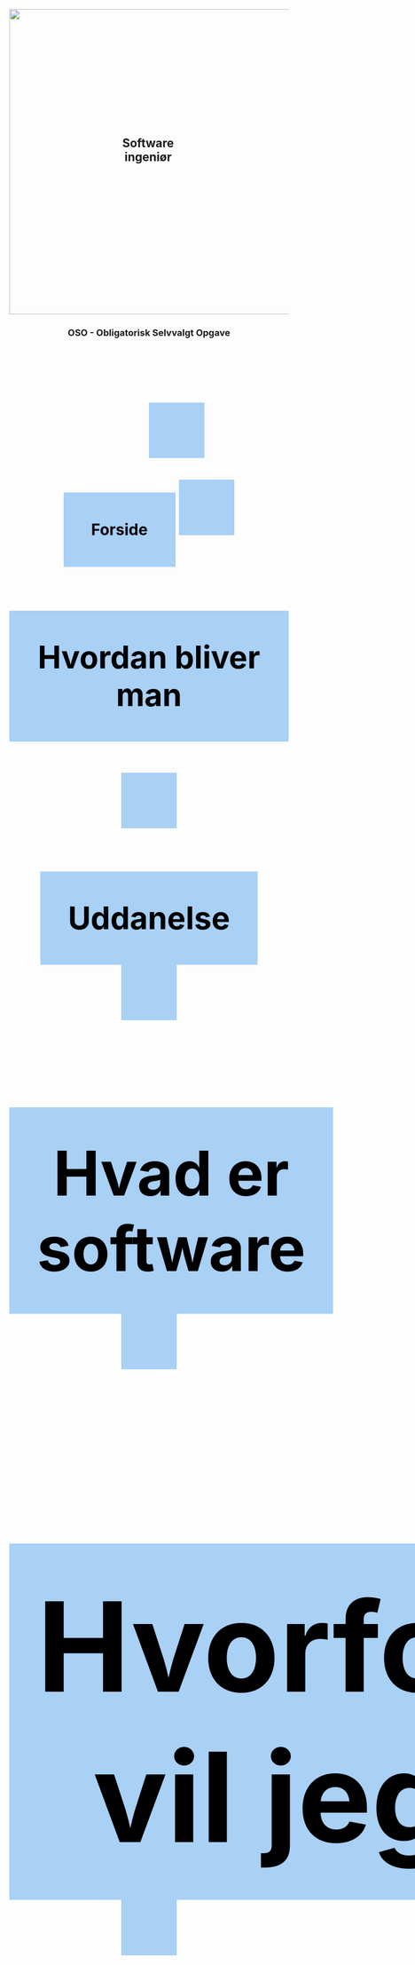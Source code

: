 <!doctype html>
<html>

<head>
<title> Kristian's OSO </title> 
<link rel="stylesheet" href=style.css type=text/css. media="only screen" />
<link href="MobileStyleSheet.css" rel="stylesheet" type="text/css" media="only screen and (max-device-width: 480px) , only screen and (-webkit-min-device-pixel-ratio: 2) , screen and (-webkit-device-pixel-ratio:1.5)" />
<center>
<div class="image">
<img src=  "http://adeptsolutionsinc.com/wp-content/uploads/2014/12/software-testing-1400x565.jpg" height=550 weidth=75 /> <alt="" </center>
<div id="row">
<h2>Software ingeniør  </h2>  


<style>
.image { 
   position: relative; 
   width: 100%;  
   height: 70%;
}

h2 { 
   position: absolute; 
   top: 200px; 
   left: 200px; 
   width: 20%; 
}
h3 { }

    


</style>
</head>
<h3><center><b> OSO - Obligatorisk Selvvalgt Opgave </br></b> </center></h1> </h3>
<body>
<div id />
<a href=https://www.google.dk/</a>
<a href=https://www.google.dk/</a>


<style>  
a {
    text-decoration: none;
    display: inline-block;
    padding: 50px;
}

a:hover {
    background-color: #999;
    color: black;
}
.next {
    background-color: #A9D0F5;
     color: white;
     color: black;
}


</style>


<center>
<a href="#" class="next"><h1>Forside</a> 
<a href="#" class="next"><h1>Hvordan bliver man</a>

<a href="#" class="next"><h1>Uddanelse</a>
<a href="#" class="next"><h1>Hvad er software</a>
<a href="#" class="next"><h1>Hvorfor vil jeg</a>
<a href="#" class="next"><h1>Problemstilling</a>
<a href="#" class="next"><h1>Fordybelsesemne</a>
</center> 
</style>

<p> <a><h5> Software ingeniør </h5> </a>



<p> <a><h5> Hvordan bliver man software ingeniør  </h5> </a>


<p> <a><h5> Uddanelse </h5> </a>


<p> <a><h5> Hvad er software </h5> </a>


<p> <a><h5> Hvorfor vil jeg være Software Ingeniør </h5> </a>


<p> <a><h5> Problemstilling </h5> </a>


<p> <a><h5> Produkt </h5> </a>

<p> <a><h5> Fordybelsemne </h5> </a>

</body>
</html>
